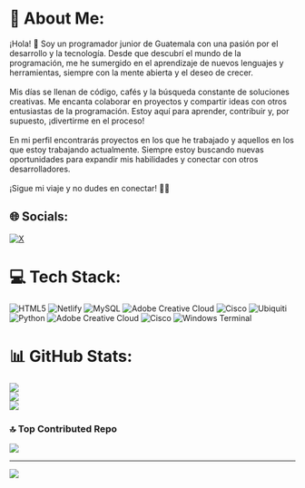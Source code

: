 # 💫 About Me:
¡Hola! 👋 Soy un programador junior de Guatemala con una pasión por el desarrollo y la tecnología. Desde que descubrí el mundo de la programación, me he sumergido en el aprendizaje de nuevos lenguajes y herramientas, siempre con la mente abierta y el deseo de crecer.<br><br>Mis días se llenan de código, cafés y la búsqueda constante de soluciones creativas. Me encanta colaborar en proyectos y compartir ideas con otros entusiastas de la programación. Estoy aquí para aprender, contribuir y, por supuesto, ¡divertirme en el proceso!<br><br>En mi perfil encontrarás proyectos en los que he trabajado y aquellos en los que estoy trabajando actualmente. Siempre estoy buscando nuevas oportunidades para expandir mis habilidades y conectar con otros desarrolladores. <br><br>¡Sigue mi viaje y no dudes en conectar! 🚀✨


## 🌐 Socials:
[![X](https://img.shields.io/badge/X-black.svg?logo=X&logoColor=white)](https://x.com/@pandawangt) 

# 💻 Tech Stack:
![HTML5](https://img.shields.io/badge/html5-%23E34F26.svg?style=for-the-badge&logo=html5&logoColor=white) ![Netlify](https://img.shields.io/badge/netlify-%23000000.svg?style=for-the-badge&logo=netlify&logoColor=#00C7B7) ![MySQL](https://img.shields.io/badge/mysql-4479A1.svg?style=for-the-badge&logo=mysql&logoColor=white) ![Adobe Creative Cloud](https://img.shields.io/badge/Adobe%20Creative%20Cloud-DA1F26.svg?style=for-the-badge&logo=Adobe%20Creative%20Cloud&logoColor=white) ![Cisco](https://img.shields.io/badge/cisco-%23049fd9.svg?style=for-the-badge&logo=cisco&logoColor=black) ![Ubiquiti](https://img.shields.io/badge/ubiquiti-%230559C9.svg?style=for-the-badge&logo=ubiquiti&logoColor=white) ![Python](https://img.shields.io/badge/python-3670A0?style=for-the-badge&logo=python&logoColor=ffdd54) ![Adobe Creative Cloud](https://img.shields.io/badge/Adobe%20Creative%20Cloud-DA1F26.svg?style=for-the-badge&logo=Adobe%20Creative%20Cloud&logoColor=white) ![Cisco](https://img.shields.io/badge/cisco-%23049fd9.svg?style=for-the-badge&logo=cisco&logoColor=black) ![Windows Terminal](https://img.shields.io/badge/Windows%20Terminal-%234D4D4D.svg?style=for-the-badge&logo=windows-terminal&logoColor=white)
# 📊 GitHub Stats:
![](https://github-readme-stats.vercel.app/api?username=PandawanGT&theme=one_dark_pro&hide_border=false&include_all_commits=false&count_private=false)<br/>
![](https://github-readme-streak-stats.herokuapp.com/?user=PandawanGT&theme=one_dark_pro&hide_border=false)<br/>
![](https://github-readme-stats.vercel.app/api/top-langs/?username=PandawanGT&theme=one_dark_pro&hide_border=false&include_all_commits=false&count_private=false&layout=compact)

### 🔝 Top Contributed Repo
![](https://github-contributor-stats.vercel.app/api?username=PandawanGT&limit=5&theme=dark&combine_all_yearly_contributions=true)

---
[![](https://visitcount.itsvg.in/api?id=PandawanGT&icon=0&color=0)](https://visitcount.itsvg.in)

<!-- Proudly created with GPRM ( https://gprm.itsvg.in ) -->
